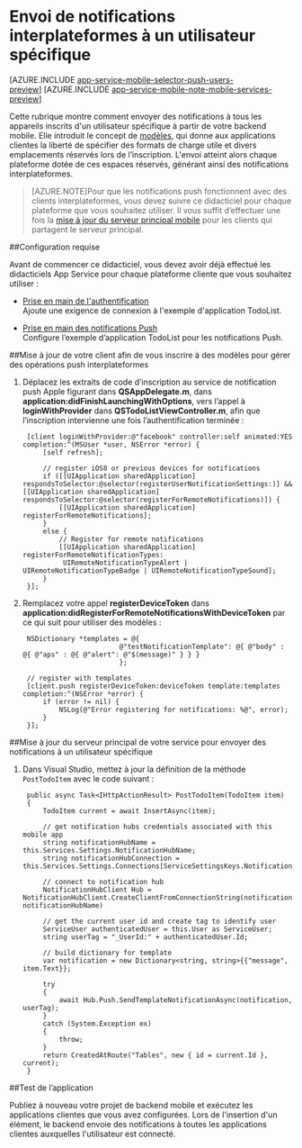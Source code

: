 <properties 
	pageTitle="Envoi de notifications interplateformes à un utilisateur spécifique dans iOS" 
	description="Découvrez comment envoyer des notifications push à tous les appareils d&#39;un utilisateur spécifique."
	services="app-service\mobile" 
	documentationCenter="ios" 
	authors="ysxu" 
	manager="dwrede" 
	editor=""/>

<tags 
	ms.service="app-service-mobile" 
	ms.workload="mobile" 
	ms.tgt_pltfrm="mobile-dotnet" 
	ms.devlang="objective-c" 
	ms.topic="article" 
	ms.date="06/23/2015"
	ms.author="yuaxu"/>

# Envoi de notifications interplateformes à un utilisateur spécifique

[AZURE.INCLUDE [app-service-mobile-selector-push-users-preview](../../includes/app-service-mobile-selector-push-users-preview.md)]&nbsp;[AZURE.INCLUDE [app-service-mobile-note-mobile-services-preview](../../includes/app-service-mobile-note-mobile-services-preview.md)]

Cette rubrique montre comment envoyer des notifications à tous les appareils inscrits d'un utilisateur spécifique à partir de votre backend mobile. Elle introduit le concept de [modèles], qui donne aux applications clientes la liberté de spécifier des formats de charge utile et divers emplacements réservés lors de l’inscription. L'envoi atteint alors chaque plateforme dotée de ces espaces réservés, générant ainsi des notifications interplateformes.

> [AZURE.NOTE]Pour que les notifications push fonctionnent avec des clients interplateformes, vous devez suivre ce didacticiel pour chaque plateforme que vous souhaitez utiliser. Il vous suffit d’effectuer une fois la [mise à jour du serveur principal mobile](#backend) pour les clients qui partagent le serveur principal.
 
##Configuration requise 

Avant de commencer ce didacticiel, vous devez avoir déjà effectué les didacticiels App Service pour chaque plateforme cliente que vous souhaitez utiliser :

+ [Prise en main de l'authentification]<br/>Ajoute une exigence de connexion à l'exemple d'application TodoList.

+ [Prise en main des notifications Push]<br/>Configure l’exemple d’application TodoList pour les notifications Push.

##<a name="client"></a>Mise à jour de votre client afin de vous inscrire à des modèles pour gérer des opérations push interplateformes

1. Déplacez les extraits de code d’inscription au service de notification push Apple figurant dans **QSAppDelegate.m**, dans **application:didFinishLaunchingWithOptions**, vers l’appel à **loginWithProvider** dans **QSTodoListViewController.m**, afin que l’inscription intervienne une fois l’authentification terminée :

        [client loginWithProvider:@"facebook" controller:self animated:YES completion:^(MSUser *user, NSError *error) {
            [self refresh];
            
            // register iOS8 or previous devices for notifications
            if ([[UIApplication sharedApplication] respondsToSelector:@selector(registerUserNotificationSettings:)] && [[UIApplication sharedApplication] respondsToSelector:@selector(registerForRemoteNotifications)]) {
                [[UIApplication sharedApplication] registerForRemoteNotifications];
            }
            else {
                // Register for remote notifications
                [[UIApplication sharedApplication] registerForRemoteNotificationTypes:
                 UIRemoteNotificationTypeAlert | UIRemoteNotificationTypeBadge | UIRemoteNotificationTypeSound];
            }
        }];

2. Remplacez votre appel **registerDeviceToken** dans **application:didRegisterForRemoteNotificationsWithDeviceToken** par ce qui suit pour utiliser des modèles :

        NSDictionary *templates = @{
                               @"testNotificationTemplate": @{ @"body" : @{ @"aps" : @{ @"alert": @"$(message)" } } }
                               };
    
        // register with templates
        [client.push registerDeviceToken:deviceToken template:templates completion:^(NSError *error) {
            if (error != nil) {
                NSLog(@"Error registering for notifications: %@", error);
            }
        }];

##<a name="backend"></a>Mise à jour du serveur principal de votre service pour envoyer des notifications à un utilisateur spécifique

1. Dans Visual Studio, mettez à jour la définition de la méthode `PostTodoItem` avec le code suivant :  

        public async Task<IHttpActionResult> PostTodoItem(TodoItem item)
        {
            TodoItem current = await InsertAsync(item);

            // get notification hubs credentials associated with this mobile app
            string notificationHubName = this.Services.Settings.NotificationHubName;
            string notificationHubConnection = this.Services.Settings.Connections[ServiceSettingsKeys.NotificationHubConnectionString].ConnectionString;

            // connect to notification hub
            NotificationHubClient Hub = NotificationHubClient.CreateClientFromConnectionString(notificationHubConnection, notificationHubName)

            // get the current user id and create tag to identify user
            ServiceUser authenticatedUser = this.User as ServiceUser;
            string userTag = "_UserId:" + authenticatedUser.Id;

            // build dictionary for template
            var notification = new Dictionary<string, string>{{"message", item.Text}};

            try
            {
            	await Hub.Push.SendTemplateNotificationAsync(notification, userTag);
            }
            catch (System.Exception ex)
            {
                throw;
            }
            return CreatedAtRoute("Tables", new { id = current.Id }, current);
        }

##<a name="test"></a>Test de l’application

Publiez à nouveau votre projet de backend mobile et exécutez les applications clientes que vous avez configurées. Lors de l'insertion d'un élément, le backend envoie des notifications à toutes les applications clientes auxquelles l'utilisateur est connecté.

<!-- URLs. -->
[Prise en main de l'authentification]: app-service-mobile-dotnet-backend-ios-get-started-push-preview.md
[Prise en main des notifications Push]: app-service-mobile-dotnet-backend-ios-get-started-push-preview.md
[modèles]: https://msdn.microsoft.com/fr-fr/library/dn530748.aspx
 

<!---HONumber=August15_HO8-->
